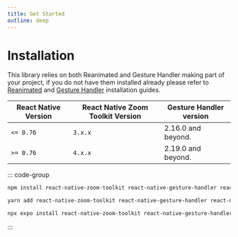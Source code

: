 ```yaml
---
title: Get Started
outline: deep
---
```


# Installation

This library relies on both Reanimated and Gesture Handler making part of your project, if you do not have them installed already please refer to [Reanimated](https://docs.swmansion.com/react-native-reanimated/docs/fundamentals/getting-started/) and [Gesture Handler](https://docs.swmansion.com/react-native-gesture-handler/docs/fundamentals/installation) installation guides.

| React Native Version | React Native Zoom Toolkit Version | Gesture Handler version |
| -------------------- | --------------------------------- | ----------------------- |
| `<= 0.76`            | `3.x.x`                           | 2.16.0 and beyond.      |
| `>= 0.76`            | `4.x.x`                           | 2.19.0 and beyond.      |

::: code-group

```sh [npm]
npm install react-native-zoom-toolkit react-native-gesture-handler react-native-reanimated
```

```sh [yarn]
yarn add react-native-zoom-toolkit react-native-gesture-handler react-native-reanimated
```

```sh [expo]
npx expo install react-native-zoom-toolkit react-native-gesture-handler react-native-reanimated
```

:::
